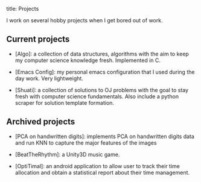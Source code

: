 title: Projects

I work on several hobby projects when I get bored out of work.

## Current projects

- [Algo]: a collection of data structures, algorithms with the aim to keep my computer science knowledge fresh. Implemented in C.
<a href="https://github.com/xxks-kkk/algo"><i class="fa fa-github" aria-hidden="true"></i></a>

- [Emacs Config]: my personal emacs configuration that I used during the day work. Very lightweight.
<a href="https://github.com/xxks-kkk/emacs-config"><i class="fa fa-github" aria-hidden="true"></i></a>

- [Shuati]: a collection of solutions to OJ problems with the goal to stay fresh with computer science fundamentals. Also include
a python scraper for solution template formation.
<a href="https://github.com/xxks-kkk/shuati"><i class="fa fa-github" aria-hidden="true"></i></a>

## Archived projects

- [PCA on handwritten digits]: implements PCA on handwritten digits data and run KNN to capture the major features of the images
<a href="https://github.com/xxks-kkk/Code-for-blog/tree/master/2017/391L-dana/HW1"><i class="fa fa-github" aria-hidden="true"></i></a>
<a href="https://github.com/xxks-kkk/Code-for-blog/blob/master/2017/391L-dana/HW1/Tex/report.pdf"><i class="fa fa-file-pdf-o" aria-hidden="true"></i></a>

- [BeatTheRhythm]: a Unity3D music game. 
<a href="https://github.com/xxks-kkk/BeatTheRhythm"><i class="fa fa-github" aria-hidden="true"></i></a>

- [OptiTimal]: an android application to allow user to track their time allocation and obtain a statistical report about their time management.
<a href="https://github.com/xxks-kkk/Optitimal"><i class="fa fa-github" aria-hidden="true"></i></a>
